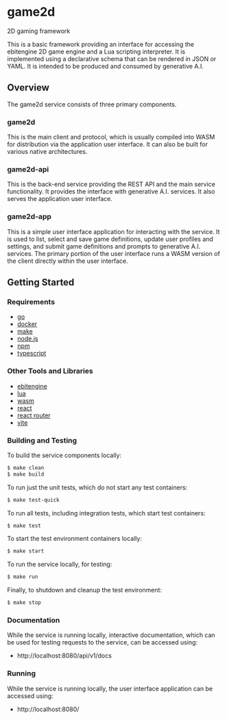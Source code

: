 # game2d
2D gaming framework

This is a basic framework providing an interface for accessing the ebitengine
2D game engine and a Lua scripting interpreter. It is implemented using a
declarative schema that can be rendered in JSON or YAML. It is intended to be
produced and consumed by generative A.I.

## Overview

The game2d service consists of three primary components.

### game2d

This is the main client and protocol, which is usually compiled into WASM for
distribution via the application user interface. It can also be built for
various native architectures.

### game2d-api

This is the back-end service providing the REST API and the main service
functionality. It provides the interface with generative A.I. services. It also
serves the application user interface.

### game2d-app

This is a simple user interface application for interacting with the service.
It is used to list, select and save game definitions, update user profiles and
settings, and submit game definitions and prompts to generative A.I. services.
The primary portion of the user interface runs a WASM version of the client
directly within the user interface.

## Getting Started

### Requirements

- [go](https://go.dev/dl/)
- [docker](https://docs.docker.com/get-docker/)
- [make](https://www.gnu.org/software/make/)
- [node.js](https://nodejs.org/)
- [npm](https://www.npmjs.com/)
- [typescript](https://www.typescriptlang.org/)

### Other Tools and Libraries

- [ebitengine](https://ebitengine.org/)
- [lua](https://www.lua.org/)
- [wasm](https://webassembly.org/)
- [react](https://react.dev/)
- [react router](https://reactrouter.com/)
- [vite](https://vite.dev/)

### Building and Testing

To build the service components locally:

```sh
$ make clean
$ make build
```

To run just the unit tests, which do not start any test containers:

```sh
$ make test-quick
```

To run all tests, including integration tests, which start test containers:

```sh
$ make test
```

To start the test environment containers locally:

```sh
$ make start
```

To run the service locally, for testing:

```sh
$ make run
```

Finally, to shutdown and cleanup the test environment:

```sh
$ make stop
```

### Documentation

While the service is running locally, interactive documentation, which can be
used for testing requests to the service, can be accessed using:

- http://localhost:8080/api/v1/docs

### Running

While the service is running locally, the user interface application can be
accessed using:

- http://localhost:8080/
